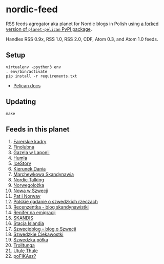 # nordic-feed

RSS feeds agregator aka planet for Nordic blogs in Polish using [a forked version of `planet-pelican` PyPI package](https://github.com/macbre/pelican-planet).

Handles RSS 0.9x, RSS 1.0, RSS 2.0, CDF, Atom 0.3, and Atom 1.0 feeds.

## Setup

```
virtualenv -ppython3 env
. env/bin/activate
pip install -r requirements.txt
```

* [Pelican docs](https://docs.getpelican.com/en/3.7.1/install.html)

## Updating

```
make
```

## Feeds in this planet

1. [Farerskie kadry](https://farerskiekadry.pl/feed)
1. [Finolubna](https://finolubna.blogspot.com/feeds/posts/default?alt=rss)
1. [Gazela w Laponii](http://gazelawlaponii.pl/feed/)
1. [Humla](https://humla.eu/feed/)
1. [IceStory](http://icestory.pl/feed/)
1. [Kierunek Dania](https://kierunekdania.pl/feed/)
1. [Marchewkowa Skandynawia](https://www.marchewkowaskandynawia.pl/feed/)
1. [Nordic Talking](https://nordic-talking.pl/feed/)
1. [Norwegolożka](https://norwegolozka.com/feed/)
1. [Nowa w Szwecji](https://www.nowawszwecji.com/blog-feed.xml)
1. [Pat i Norway](http://patinorway.blogspot.com/feeds/posts/default?alt=rss)
1. [Polskie gadanie o szwedzkich rzeczach](http://polskiegadanieszwedzkierzeczy.pl/feed/)
1. [Recenzentka - blog skandynawistki](http://recenzentka.blox.pl/rss2)
1. [Renifer na emigracji](http://renifernaemigracji.pl/feed/)
1. [SKANDIS](https://blogvigdis.wordpress.com/feed/)
1. [Stacja Islandia](http://www.stacjaislandia.pl/feed/)
1. [Szwecjoblog - blog o Szwecji](https://szwecjoblog.blogspot.com/feeds/posts/default?alt=rss)
1. [Szwedzkie Ciekawostki](https://szwedzkieciekawostki.blogspot.com/feeds/posts/default?alt=rss)
1. [Szwedzka półka](https://www.szwedzkapolka.pl/feed)
1. [Trolltunga](https://www.trolltunga-norweski.com/feed.xml)
1. [Utulę Thule](https://utulethule.wordpress.com/feed/)
1. [poFIKAsz?](https://pofikasz.pl/feed/)
